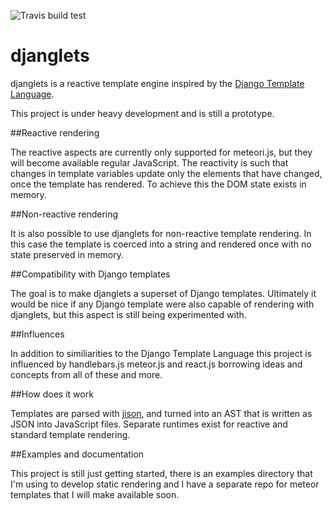 ![Travis build test](https://travis-ci.org/btipling/djanglets.svg?branch=master)

djanglets
=========

djanglets is a reactive template engine inspired by the
[Django Template Language](https://docs.djangoproject.com/en/dev/topics/templates/).

This project is under heavy development and is still a prototype.

##Reactive rendering

The reactive aspects are currently only supported for meteori.js, but they will become available
regular JavaScript. The reactivity is such that changes in template variables update only
the elements that have changed, once the template has rendered. To achieve this the DOM
state exists in memory.


##Non-reactive rendering

It is also possible to use djanglets for non-reactive template rendering. In this case the
template is coerced into a string and rendered once with no state preserved in memory.


##Compatibility with Django templates

The goal is to make djanglets a superset of Django templates. Ultimately it would be nice
if any Django template were also capable of rendering with djanglets, but this aspect
is still being experimented with.


##Influences

In addition to similiarities to the Django Template Language this project is influenced by
handlebars.js meteor.js and react.js borrowing ideas and concepts from all of these and more.


##How does it work

Templates are parsed with [jison](http://zaach.github.io/jison/), and turned into an AST that
is written as JSON into JavaScript files. Separate runtimes exist for reactive and standard
template rendering.


##Examples and documentation

This project is still just getting started, there is an examples directory that I'm using
to develop static rendering and I have a separate repo for meteor templates that I will
make available soon.
